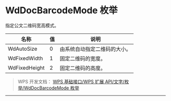 # WdDocBarcodeMode 枚举

指定公文二维码宽高模式。

| 名称          | 值  | 说明                         |
|---------------|-----|------------------------------|
| WdAutoSize    | 0   | 由系统自动指定二维码的大小。 |
| WdFixedWidth  | 1   | 固定二维码的宽度。           |
| WdFixedHeight | 2   | 固定二维码的高度。           |

> WPS 开发文档： [WPS 基础接口/WPS 扩展 API/文字/枚举/WdDocBarcodeMode 枚举](https://qn.cache.wpscdn.cn/encs/doc/office_v19/topics/WPS%20%E5%9F%BA%E7%A1%80%E6%8E%A5%E5%8F%A3/WPS%20%E6%89%A9%E5%B1%95%20API/%E6%96%87%E5%AD%97/%E6%9E%9A%E4%B8%BE/WdDocBarcodeMode%20%E6%9E%9A%E4%B8%BE.html)

------------------------------------------------------------------------
